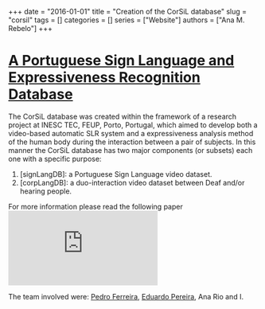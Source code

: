 +++
date = "2016-01-01"
title = "Creation of the CorSiL database"
slug = "corsil"
tags = []
categories = []
series = ["Website"]
authors = ["Ana M. Rebelo"]
+++

# [A Portuguese Sign Language and Expressiveness Recognition Database](https://github.com/pmmf/CorSiL)

The CorSiL database was created within the framework of a research
project at INESC TEC, FEUP, Porto, Portugal, which aimed to develop
both a video-based automatic SLR system and a expressiveness analysis
method of the human body during the interaction between a pair of subjects. In this manner the CorSiL database has two major components (or
subsets) each one with a specific purpose:
1. [signLangDB]: a Portuguese Sign Language video dataset.
2. [corpLangDB]: a duo-interaction video dataset between Deaf and/or
hearing people.

For more information please read the following paper ![recpad2016](https://anarebelo.github.io/data/CorSiL_paper.pdf)

The team involved were: [Pedro Ferreira](https://github.com/pmmf/), [Eduardo Pereira](https://www.linkedin.com/in/eduardomarquespereira/), Ana Rio and I.
